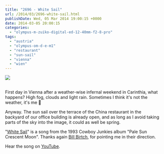 ```yaml
---
title: "2696 - White Sail"
url: /2014/03/2696-white-sail.html
publishDate: Wed, 05 Mar 2014 19:00:15 +0000
date: 2014-03-05 20:00:15
categories: 
  - "olympus-m-zuiko-digital-ed-12-40mm-f2-8-pro"
tags: 
  - "austria"
  - "olympus-om-d-e-m1"
  - "restaurant"
  - "sun-sail"
  - "vienna"
  - "wien"
---
```

<div class="container">
<div class="center"><a target="_blank" href="https://d25zfm9zpd7gm5.cloudfront.net/1200x1200/2014/20140303_113208-Edit_lr.jpg"><img src="https://d25zfm9zpd7gm5.cloudfront.net/0600x0600/2014/20140303_113208-Edit_lr.jpg" /></a></div>
</div>
<br />

First day in Vienna after a weather-wise infernal weekend in Carinthia, what happens? High fog, clouds and light rain. Sometimes I think it's not the weather, it's me 🙂

Anyway. The sun sail over the terrace of the China restaurant in the backyard of our office building is already open, and as long as I avoid taking parts of the sky into the image, it could as well be spring.

"<a href="http://www.lyricsmode.com/lyrics/c/cowboy_junkies/white_sail.html" target="_blank">White Sail</a>" is a song from the 1993 Cowboy Junkies album "Pale Sun Crescent Moon". Thanks again <a href="http://blabirch.blogspot.com/" target="_blank">Bill Birtch</a>, for pointing me in their direction.

Hear the song on <a href="https://www.youtube.com/watch?v=4OHAk0oNvec" target="_blank">YouTube</a>.
